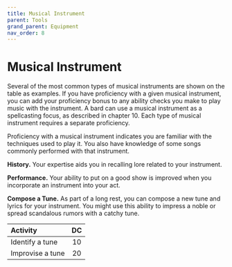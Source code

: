 ```yaml
---
title: Musical Instrument
parent: Tools
grand_parent: Equipment
nav_order: 8
---
```


# Musical Instrument
Several of the most common types of musical instruments are shown on the table as examples. If you have proficiency with a given musical instrument, you can add your proficiency bonus to any ability checks you make to play music with the instrument. A bard can use a musical instrument as a spellcasting focus, as described in chapter 10. Each type of musical instrument requires a separate proficiency.

Proficiency with a musical instrument indicates you are familiar with the techniques used to play it. You also have knowledge of some songs commonly performed with that instrument.

**History.** Your expertise aids you in recalling lore related to your instrument.

**Performance.** Your ability to put on a good show is improved when you incorporate an instrument into your act.

**Compose a Tune.** As part of a long rest, you can compose a new tune and lyrics for your instrument. You might use this ability to impress a noble or spread scandalous rumors with a catchy tune.

| Activity | DC |
|:---------|:--:|
| Identify a tune | 10 |
| Improvise a tune | 20 |
